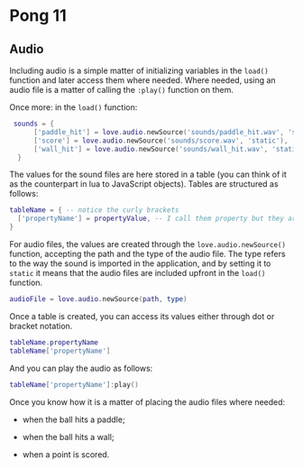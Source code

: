 # Pong 11

## Audio

Including audio is a simple matter of initializing variables in the `load()` function and later access them where needed. Where needed, using an audio file is a matter of calling the `:play()` function on them.

Once more: in the `load()` function:

```lua
 sounds = {
      ['paddle_hit'] = love.audio.newSource('sounds/paddle_hit.wav', 'static'),
      ['score'] = love.audio.newSource('sounds/score.wav', 'static'),
      ['wall_hit'] = love.audio.newSource('sounds/wall_hit.wav', 'static')
  }
```

The values for the sound files are here stored in a table (you can think of it as the counterpart in lua to JavaScript objects). Tables are structured as follows:

```lua
tableName = { -- notice the curly brackets
  ['propertyName'] = propertyValue, -- I call them property but they are perhaps better labeled as fields
}
```

For audio files, the values are created through the `love.audio.newSource()` function, accepting the path and the type of the audio file. The type refers to the way the sound is imported in the application, and by setting it to `static` it means that the audio files are included upfront in the `load()` function.

```lua
audioFile = love.audio.newSource(path, type)
```

Once a table is created, you can access its values either through dot or bracket notation.

```lua
tableName.propertyName
tableName['propertyName']
```

And you can play the audio as follows:

```lua
tableName['propertyName']:play()
```

Once you know how it is a matter of placing the audio files where needed:

- when the ball hits a paddle;

- when the ball hits a wall;

- when a point is scored.
